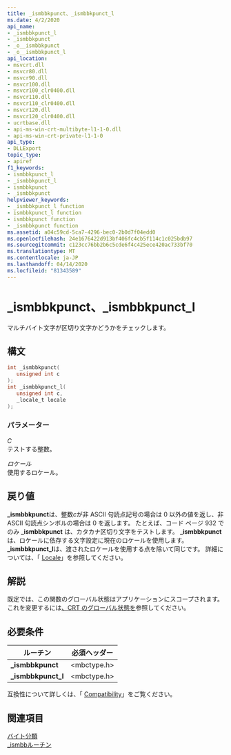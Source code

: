```yaml
---
title: _ismbbkpunct、_ismbbkpunct_l
ms.date: 4/2/2020
api_name:
- _ismbbkpunct_l
- _ismbbkpunct
- _o__ismbbkpunct
- _o__ismbbkpunct_l
api_location:
- msvcrt.dll
- msvcr80.dll
- msvcr90.dll
- msvcr100.dll
- msvcr100_clr0400.dll
- msvcr110.dll
- msvcr110_clr0400.dll
- msvcr120.dll
- msvcr120_clr0400.dll
- ucrtbase.dll
- api-ms-win-crt-multibyte-l1-1-0.dll
- api-ms-win-crt-private-l1-1-0
api_type:
- DLLExport
topic_type:
- apiref
f1_keywords:
- ismbbkpunct_l
- _ismbbkpunct_l
- ismbbkpunct
- _ismbbkpunct
helpviewer_keywords:
- _ismbbkpunct_l function
- ismbbkpunct_l function
- ismbbkpunct function
- _ismbbkpunct function
ms.assetid: a04c59cd-5ca7-4296-bec0-2b0d7f04edd0
ms.openlocfilehash: 24e1676422d913bf406fc4cb5f114c1c025bdb97
ms.sourcegitcommit: c123cc76bb2b6c5cde6f4c425ece420ac733bf70
ms.translationtype: MT
ms.contentlocale: ja-JP
ms.lasthandoff: 04/14/2020
ms.locfileid: "81343589"
---
```

# <a name="_ismbbkpunct-_ismbbkpunct_l"></a>_ismbbkpunct、_ismbbkpunct_l

マルチバイト文字が区切り文字かどうかをチェックします。

## <a name="syntax"></a>構文

```C
int _ismbbkpunct(
   unsigned int c
);
int _ismbbkpunct_l(
   unsigned int c,
   _locale_t locale
);
```

### <a name="parameters"></a>パラメーター

*C*<br/>
テストする整数。

*ロケール*<br/>
使用するロケール。

## <a name="return-value"></a>戻り値

**_ismbbkpunct**は、整数*c*が非 ASCII 句読点記号の場合は 0 以外の値を返し、非 ASCII 句読点シンボルの場合は 0 を返します。 たとえば、コード ページ 932 でのみ **_ismbbkpunct** は、カタカナ区切り文字をテストします。 **_ismbbkpunct**は、ロケールに依存する文字設定に現在のロケールを使用します。 **_ismbbkpunct_l**は、渡されたロケールを使用する点を除いて同じです。 詳細については、「 [Locale](../../c-runtime-library/locale.md)」を参照してください。

## <a name="remarks"></a>解説

既定では、この関数のグローバル状態はアプリケーションにスコープされます。 これを変更するには[、CRT のグローバル状態を](../global-state.md)参照してください。

## <a name="requirements"></a>必要条件

|ルーチン|必須ヘッダー|
|-------------|---------------------|
|**_ismbbkpunct**|\<mbctype.h>|
|**_ismbbkpunct_l**|\<mbctype.h>|

互換性について詳しくは、「 [Compatibility](../../c-runtime-library/compatibility.md)」をご覧ください。

## <a name="see-also"></a>関連項目

[バイト分類](../../c-runtime-library/byte-classification.md)<br/>
[_ismbbルーチン](../../c-runtime-library/ismbb-routines.md)<br/>
